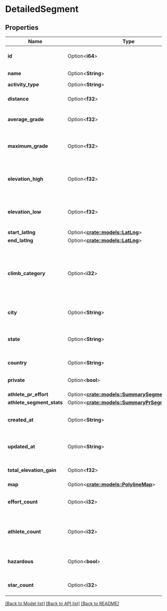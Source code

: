 # DetailedSegment

## Properties

Name | Type | Description | Notes
------------ | ------------- | ------------- | -------------
**id** | Option<**i64**> | The unique identifier of this segment | [optional]
**name** | Option<**String**> | The name of this segment | [optional]
**activity_type** | Option<**String**> |  | [optional]
**distance** | Option<**f32**> | The segment's distance, in meters | [optional]
**average_grade** | Option<**f32**> | The segment's average grade, in percents | [optional]
**maximum_grade** | Option<**f32**> | The segments's maximum grade, in percents | [optional]
**elevation_high** | Option<**f32**> | The segments's highest elevation, in meters | [optional]
**elevation_low** | Option<**f32**> | The segments's lowest elevation, in meters | [optional]
**start_latlng** | Option<[**crate::models::LatLng**](LatLng.md)> |  | [optional]
**end_latlng** | Option<[**crate::models::LatLng**](LatLng.md)> |  | [optional]
**climb_category** | Option<**i32**> | The category of the climb [0, 5]. Higher is harder ie. 5 is Hors catégorie, 0 is uncategorized in climb_category. | [optional]
**city** | Option<**String**> | The segments's city. | [optional]
**state** | Option<**String**> | The segments's state or geographical region. | [optional]
**country** | Option<**String**> | The segment's country. | [optional]
**private** | Option<**bool**> | Whether this segment is private. | [optional]
**athlete_pr_effort** | Option<[**crate::models::SummarySegmentEffort**](SummarySegmentEffort.md)> |  | [optional]
**athlete_segment_stats** | Option<[**crate::models::SummaryPrSegmentEffort**](SummaryPRSegmentEffort.md)> |  | [optional]
**created_at** | Option<**String**> | The time at which the segment was created. | [optional]
**updated_at** | Option<**String**> | The time at which the segment was last updated. | [optional]
**total_elevation_gain** | Option<**f32**> | The segment's total elevation gain. | [optional]
**map** | Option<[**crate::models::PolylineMap**](PolylineMap.md)> |  | [optional]
**effort_count** | Option<**i32**> | The total number of efforts for this segment | [optional]
**athlete_count** | Option<**i32**> | The number of unique athletes who have an effort for this segment | [optional]
**hazardous** | Option<**bool**> | Whether this segment is considered hazardous | [optional]
**star_count** | Option<**i32**> | The number of stars for this segment | [optional]

[[Back to Model list]](../README.md#documentation-for-models) [[Back to API list]](../README.md#documentation-for-api-endpoints) [[Back to README]](../README.md)


